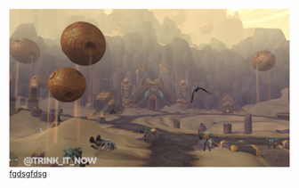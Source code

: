 <a href="https://ptr.wowhead.com/affix=131"><img src=https://github.com/MagicalCow/TrinkIT-News/blob/main/Sources/Assets/23762274/23762274-2.png>fgdsgfdsg</a> 
